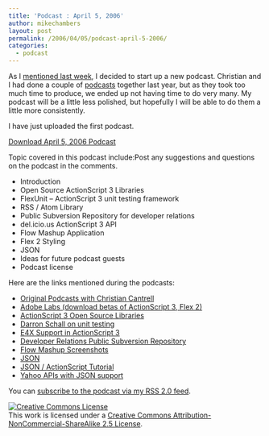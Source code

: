 ```yaml
---
title: 'Podcast : April 5, 2006'
author: mikechambers
layout: post
permalink: /2006/04/05/podcast-april-5-2006/
categories:
  - podcast
---
```



As I [mentioned last week][1], I decided to start up a new podcast. Christian and I had done a couple of [podcasts][2] together last year, but as they took too much time to produce, we ended up not having time to do very many. My podcast will be a little less polished, but hopefully I will be able to do them a little more consistently.

I have just uploaded the first podcast.

[Download April 5, 2006 Podcast][3]

Topic covered in this podcast include:Post any suggestions and questions on the podcast in the comments.  
<!--more-->

*   Introduction
*   Open Source ActionScript 3 Libraries
*   FlexUnit &#8211; ActionScript 3 unit testing framework
*   RSS / Atom Library
*   Public Subversion Repository for developer relations
*   del.icio.us ActionScript 3 API
*   Flow Mashup Application
*   Flex 2 Styling
*   JSON
*   Ideas for future podcast guests
*   Podcast license

Here are the links mentioned during the podcasts:

*   [Original Podcasts with Christian Cantrell][2]
*   [Adobe Labs (download betas of ActionScript 3, Flex 2)][4]
*   [ActionScript 3 Open Source Libraries][5]
*   [Darron Schall on unit testing][6]
*   [E4X Support in ActionScript 3][7]
*   [Developer Relations Public Subversion Repository][8]
*   [Flow Mashup Screenshots][9]
*   [JSON][10]
*   [JSON / ActionScript Tutorial][11]
*   [Yahoo APIs with JSON support][12]

You can [subscribe to the podcast via my RSS 2.0 feed][13].

<!-- Creative Commons License -->

  
<a rel="license" href="http://creativecommons.org/licenses/by-nc-sa/2.5/"><img alt="Creative Commons License" border="0" src="http://creativecommons.org/images/public/somerights20.gif" /></a>  
This work is licensed under a <a rel="license" href="http://creativecommons.org/licenses/by-nc-sa/2.5/">Creative Commons Attribution-NonCommercial-ShareAlike 2.5 License</a>.  
<!-- /Creative Commons License -->

 [1]: http://weblogs.macromedia.com/mesh/archives/2006/03/starting_podcas.cfm
 [2]: http://weblogs.macromedia.com/podcast/
 [3]: http://weblogs.macromedia.com/mesh/files/podcasts/04_05_06_mike_chambers.mp3
 [4]: http://labs.adobe.com
 [5]: http://labs.macromedia.com/wiki/index.php/ActionScript_3:resources:apis:libraries
 [6]: http://www.darronschall.com/weblog/archives/000212.cfm
 [7]: http://labs.macromedia.com/wiki/index.php/ActionScript_3:overview#ECMAScript_for_XML_.28E4X.29
 [8]: http://labs.macromedia.com/wiki/index.php/Source:get
 [9]: http://weblogs.macromedia.com/mesh/archives/2006/03/i_just_posted_s.cfm
 [10]: http://www.json.org/
 [11]: http://weblogs.macromedia.com/mesh/archives/2006/03/reminder_flex_2.cfm
 [12]: http://developer.yahoo.com/
 [13]: /mesh/index.xml